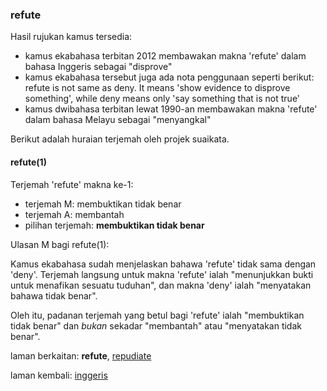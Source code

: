 ---
---

### refute

Hasil rujukan kamus tersedia:

- kamus ekabahasa terbitan 2012 membawakan makna 'refute'
dalam bahasa Inggeris sebagai "disprove"
- kamus ekabahasa tersebut juga ada nota penggunaan seperti
berikut: refute is not same as deny. It means 'show evidence
to disprove something', while deny means only 'say something
that is not true'
- kamus dwibahasa terbitan lewat 1990-an membawakan makna
'refute' dalam bahasa Melayu sebagai "menyangkal"

Berikut adalah huraian terjemah oleh projek suaikata.

#### refute(1)

Terjemah 'refute' makna ke-1:

- terjemah M: membuktikan tidak benar
- terjemah A: membantah
- pilihan terjemah: **membuktikan tidak benar**

Ulasan M bagi refute(1):

Kamus ekabahasa sudah menjelaskan bahawa 'refute' tidak sama
dengan 'deny'. Terjemah langsung untuk makna 'refute' ialah
"menunjukkan bukti untuk menafikan sesuatu tuduhan", dan
makna 'deny' ialah "menyatakan bahawa tidak benar".

Oleh itu, padanan terjemah yang betul bagi 'refute' ialah
"membuktikan tidak benar" dan *bukan* sekadar "membantah"
atau "menyatakan tidak benar".

laman berkaitan: **refute**, [repudiate][2]

laman kembali: [inggeris][0]

  [0]: ../inggeris.md
  [2]: repudiate.md

